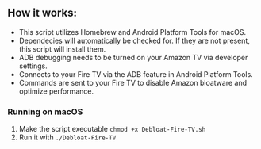 ## How it works:

- This script utilizes Homebrew and Android Platform Tools for macOS.
- Dependecies will automatically be checked for. If they are not present, this script will install them.
- ADB debugging needs to be turned on your Amazon TV via developer settings.
- Connects to your Fire TV via the ADB feature in Android Platform Tools.
- Commands are sent to your Fire TV to disable Amazon bloatware and optimize performance.
  
### Running on macOS
1. Make the script executable `chmod +x Debloat-Fire-TV.sh`
2. Run it with `./Debloat-Fire-TV`

